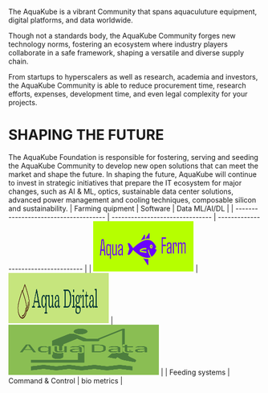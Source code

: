 The AquaKube is a vibrant Community that spans aquaculuture equipment, digital platforms, and data worldwide.

Though not a standards body, the AquaKube Community forges new technology norms, fostering an ecosystem where industry players collaborate in a safe framework, shaping a versatile and diverse supply chain.

From startups to hyperscalers as well as research, academia and investors, the AquaKube Community is able to reduce procurement time, research efforts, expenses, development time, and even legal complexity for your projects.

# SHAPING THE FUTURE

The AquaKube Foundation is responsible for fostering, serving and seeding the AquaKube Community to develop new open solutions that can meet the market and shape the future. In shaping the future, AquaKube will continue to invest in strategic initiatives that prepare the IT ecosystem for major changes, such as AI & ML, optics, sustainable data center solutions, advanced power management and cooling techniques, composable silicon and sustainability.
| Farming quipment | Software | Data ML/AI/DL |
| ------------------------------------- | ------------------------------- | ------------------------------------ |
| <img src="images/aquafarm.png" width="200" height="100"> | <img src="images/AquaDigital.png" width="200"  height="100"> | <img src="images/AquaData.png" width="300"  height="100"> |
| Feeding systems | Command & Control | bio metrics |

